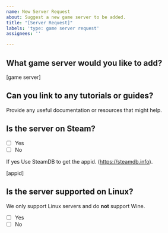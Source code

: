 ```yaml
---
name: New Server Request
about: Suggest a new game server to be added.
title: "[Server Request]"
labels: 'type: game server request'
assignees: ''

---
```


## What game server would you like to add?

[game server]

## Can you link to any tutorials or guides?

Provide any useful documentation or resources that might help.

## Is the server on Steam?

* [ ] Yes
* [ ] No

If yes Use SteamDB to get the appid. (https://steamdb.info).

[appid]

## Is the server supported on Linux?

We only support Linux servers and do **not** support Wine.

* [ ] Yes
* [ ] No
